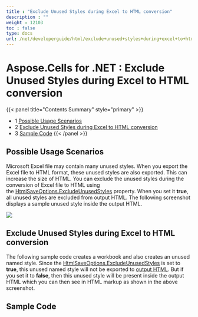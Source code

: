 ```yaml
---
title : "Exclude Unused Styles during Excel to HTML conversion" 
description : "" 
weight : 12103 
toc : false
type: docs
url: /net/developerguide/html/exclude+unused+styles+during+excel+to+html+conversion/
---
```


# Aspose.Cells for .NET : Exclude Unused Styles during Excel to HTML conversion


{{< panel title="Contents Summary" style="primary" >}}
*   1 [Possible Usage Scenarios](#possible-usage-scenarios)
*   2 [Exclude Unused Styles during Excel to HTML conversion](#exclude-unused-styles-during-excel-to-html-conversion)
*   3 [Sample Code](#sample-code)
{{< /panel >}}
 

## Possible Usage Scenarios

Microsoft Excel file may contain many unused styles. When you export the Excel file to HTML format, these unused styles are also exported. This can increase the size of HTML. You can exclude the unused styles during the conversion of Excel file to HTML using the [HtmlSaveOptions.ExcludeUnusedStyles](https://apireference.aspose.com/net/cells/aspose.cells/htmlsaveoptions/properties/excludeunusedstyles) property. When you set it **true**, all unused styles are excluded from output HTML. The following screenshot displays a sample unused style inside the output HTML. 

![](https://docs2.aspose.com/cells/net/attachments/61540955/61767777.png)

## Exclude Unused Styles during Excel to HTML conversion

The following sample code creates a workbook and also creates an unused named style. Since the [HtmlSaveOptions.ExcludeUnusedStyles](https://apireference.aspose.com/net/cells/aspose.cells/htmlsaveoptions/properties/excludeunusedstyles) is set to **true**, this unused named style will not be exported to [output HTML](https://docs2.aspose.com/cells/net/attachments/61540955/61767778.zip). But if you set it to **false**, then this unused style will be present inside the output HTML which you can then see in HTML markup as shown in the above screenshot.

## Sample Code

